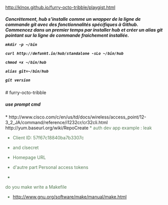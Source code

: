 http://klnox.github.io/furry-octo-tribble/playgist.html
<h5>
Concrètement, hub s'installe comme un wrapper de la ligne de commande git 
avec des fonctionnalités spécifiques à Github. Commencez dans un premier temps par 
installer hub et créer un alias git pointant sur la ligne de commande fraichement installée.

 	mkdir -p ~/bin 

	curl http://defunkt.io/hub/standalone -sLo ~/bin/hub 

	chmod +x ~/bin/hub 

	alias git=~/bin/hub 

	git version 

</h5>
# furry-octo-tribble
 <h5>use prompt cmd</h5>
 * http://www.cisco.com/c/en/us/td/docs/wireless/access_point/12-3_2_JA/command/reference/i1232cr/cr32cli.html
 http://yum.baseurl.org/wiki/RepoCreate
   <font color="#567d56">
* auth  dev app  example  : leak

* Client ID: 57f67c18840ba7b3307c 
 
* and   clsecret

* Homepage URL

* d'autre part  Personal access tokens
* 
do you make write a Makefile 
 *  http://www.gnu.org/software/make/manual/make.html

</font>
